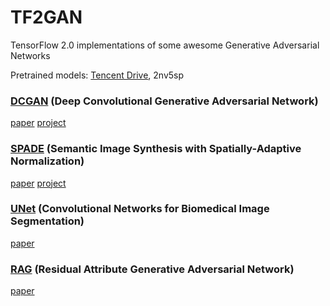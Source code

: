 # TF2GAN

TensorFlow 2.0 implementations of some awesome Generative Adversarial Networks

Pretrained models: [Tencent Drive](https://share.weiyun.com/5zidEUa), 2nv5sp

### [DCGAN](DCGAN/) (Deep Convolutional Generative Adversarial Network)

[paper](https://arxiv.org/abs/1511.06434) [project](https://github.com/carpedm20/DCGAN-tensorflow)

### [SPADE](SPADE/) (Semantic Image Synthesis with Spatially-Adaptive Normalization)

[paper](https://arxiv.org/abs/1903.07291) [project](https://nvlabs.github.io/SPADE/)

### [UNet](UNet/) (Convolutional Networks for Biomedical Image Segmentation)

[paper](https://arxiv.org/abs/1505.04597)

### [RAG](RAG/) (Residual Attribute Generative Adversarial Network)

[paper](https://ieeexplore.ieee.org/document/8746217)